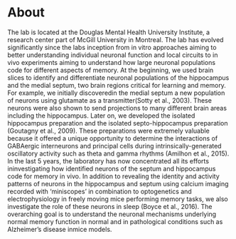 # About 

The lab is located at the Douglas Mental Health University Institute, a research center part of McGill University in 
Montreal. The lab has evolved significantly since the labs inception from in vitro approaches aiming to better
understanding individual neuronal function and local circuits to in vivo experiments aiming to understand how 
large neuronal populations code for different aspects of memory. At the beginning, we used brain slices to identify 
and differentiate neuronal populations of the hippocampus and the medial septum, two brain regions critical for
learning and memory. For example, we initially discoveredin the medial septum a new population of neurons using 
glutamate as a transmitter(Sotty et al., 2003). These neurons were also shown to send projections to many different
brain areas including the hippocampus. Later on, we developed the isolated hippocampus preparation and the isolated 
septo-hippocampus preparation (Goutagny et al., 2009). These preparations were extremely valuable because it 
offered a unique opportunity to determine the interactions of GABAergic interneurons and principal cells during 
intrinsically-generated oscillatory activity such as theta and gamma rhythms (Amilhon et al., 2015).
In the last 5 years, the laboratory has now concentrated all its efforts ininvestigating how identified neurons 
of the septum and hippocampus code for memory in vivo. In addition to revealing the identity and activity patterns
of neurons in the hippocampus and septum using calcium imaging recorded with ‘miniscopes’ in combination to 
optogenetics and electrophysiology in freely moving mice performing memory tasks, we also investigate the role of 
these neurons in sleep (Boyce et al., 2016). The overarching goal is to understand the neuronal mechanisms underlying
normal memory function in normal and in pathological conditions such as Alzheimer’s disease inmice models.

 
